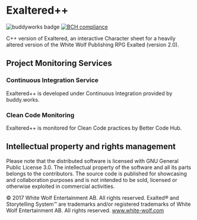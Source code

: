 # Exaltered++

![buddyworks badge](https://app.buddy.works/fagiodarkie/exaltered-plusplus/pipelines/pipeline/160575/badge.svg?token=4cabeb6b5da66f96de7538cad958cb32020e5b3507acbc846e40a69ad62af91c)
[![BCH compliance](https://bettercodehub.com/edge/badge/fagiodarkie/exaltered-plusplus?branch=master)](https://bettercodehub.com/)

C++ version of Exaltered, an interactive Character sheet for a heavily altered version of the White Wolf Publishing RPG Exalted (version 2.0).

## Project Monitoring Services

### Continuous Integration Service
Exaltered++ is developed under Continuous Integration provided by buddy.works.

### Clean Code Monitoring
Exaltered++ is monitored for Clean Code practices by Better Code Hub.

## Intellectual property and rights management
Please note that the distributed software is licensed with GNU General Public License 3.0.
The intellectual property of the software and all its parts belongs to the contributors.
The source code is published for showcasing and collaboration purposes and is not intended to be sold, licensed or otherwise exploited in commercial activities.

© 2017 White Wolf Entertainment AB.
All rights reserved. Exalted® and Storytelling System™ are trademarks and/or registered trademarks of White Wolf Entertainment AB.
All rights reserved. www.white-wolf.com
